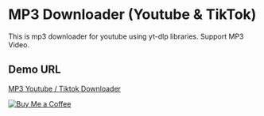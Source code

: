 # MP3 Downloader (Youtube & TikTok)

This is mp3 downloader for youtube using yt-dlp libraries.
Support MP3 Video. 


## Demo URL

[MP3 Youtube / Tiktok Downloader](https://ytds-mp3-98jsbsavspigh7yhvvigapp.streamlit.app/)


[![Buy Me a Coffee](https://img.buymeacoffee.com/button-api/?text=Buy%20me%20a%20coffee&emoji=☕&slug=suriyakame&button_colour=FFDD00&font_colour=000000&font_family=Cookie&outline_colour=000000&coffee_colour=ffffff)](https://buymeacoffee.com/suriyakame)


